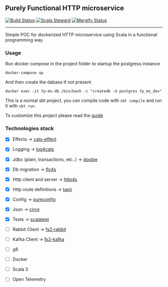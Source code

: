 ## Purely Functional HTTP microservice
[![Build Status](https://github.com/geirolz/fp-microservice/actions/workflows/cicd.yml/badge.svg)](https://github.com/geirolz/fp-microservice/actions)
[![Scala Steward](https://img.shields.io/badge/Scala_Steward-helping-blue.svg?style=flat&logo=data:image/png;base64,iVBORw0KGgoAAAANSUhEUgAAAA4AAAAQCAMAAAARSr4IAAAAVFBMVEUAAACHjojlOy5NWlrKzcYRKjGFjIbp293YycuLa3pYY2LSqql4f3pCUFTgSjNodYRmcXUsPD/NTTbjRS+2jomhgnzNc223cGvZS0HaSD0XLjbaSjElhIr+AAAAAXRSTlMAQObYZgAAAHlJREFUCNdNyosOwyAIhWHAQS1Vt7a77/3fcxxdmv0xwmckutAR1nkm4ggbyEcg/wWmlGLDAA3oL50xi6fk5ffZ3E2E3QfZDCcCN2YtbEWZt+Drc6u6rlqv7Uk0LdKqqr5rk2UCRXOk0vmQKGfc94nOJyQjouF9H/wCc9gECEYfONoAAAAASUVORK5CYII=)](https://gitlab.com/moneyfarm-tech/sandbox/steward)
[![Mergify Status](https://img.shields.io/endpoint.svg?url=https://gh.mergify.io/badges/geirolz/fp-microservice&style=flat)](https://mergify.io)

---

Simple POC for dockerized HTTP microservice using Scala in a functional programming way.


### Usage

Run docker compose in the project folder to startup the postgress instance

```shell
docker-compose up
```

And then create the dabase if not present

```shell
docker exec -it fp-ms-db /bin/bash -c "createdb -U postgres fp_ms_dev"
```

This is a normal sbt project, you can compile code with `sbt compile` and run it
with `sbt run`.

To customize this project please read the [guide](doc/guide.md)

### Technologies stack
- [x] Effects                               -> [cats-effect](https://github.com/typelevel/cats-effect)
- [x] Logging                               -> [log4cats](https://github.com/typelevel/log4cats)
- [x] Jdbc (plain, transactions, etc..)     -> [doobie](https://github.com/tpolecat/doobie)
- [x] Db migration                          -> [fly4s](https://github.com/geirolz/fly4s)
- [x] Http client and server                -> [http4s](https://github.com/http4s/http4s)
- [x] Http route definitions                -> [tapir](https://github.com/softwaremill/tapir)
- [x] Config                                -> [pureconfig](https://github.com/pureconfig/pureconfig)
- [x] Json                                  -> [circe](https://github.com/circe/circe)
- [x] Tests                                 -> [scalatest](https://github.com/scalatest/scalatest)
- [ ] Rabbit Client                         -> [fs2-rabbit](https://github.com/profunktor/fs2-rabbit)
- [ ] Kafka Client                          -> [fs2-kafka](https://github.com/fd4s/fs2-kafka)
- [ ] g8
- [ ] Docker
- [ ] Scala 3
- [ ] Open Telemetry


